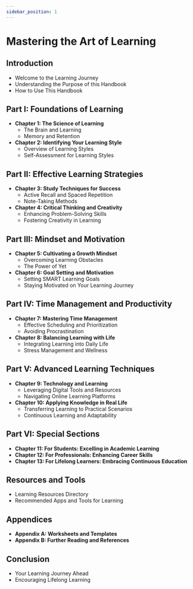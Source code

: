 ```yaml
---
sidebar_position: 1
---
```


# Mastering the Art of Learning

## Introduction

- Welcome to the Learning Journey
- Understanding the Purpose of this Handbook
- How to Use This Handbook

## Part I: Foundations of Learning

- **Chapter 1: The Science of Learning**
  - The Brain and Learning
  - Memory and Retention
- **Chapter 2: Identifying Your Learning Style**
  - Overview of Learning Styles
  - Self-Assessment for Learning Styles

## Part II: Effective Learning Strategies

- **Chapter 3: Study Techniques for Success**
  - Active Recall and Spaced Repetition
  - Note-Taking Methods
- **Chapter 4: Critical Thinking and Creativity**
  - Enhancing Problem-Solving Skills
  - Fostering Creativity in Learning

## Part III: Mindset and Motivation

- **Chapter 5: Cultivating a Growth Mindset**
  - Overcoming Learning Obstacles
  - The Power of Yet
- **Chapter 6: Goal Setting and Motivation**
  - Setting SMART Learning Goals
  - Staying Motivated on Your Learning Journey

## Part IV: Time Management and Productivity

- **Chapter 7: Mastering Time Management**
  - Effective Scheduling and Prioritization
  - Avoiding Procrastination
- **Chapter 8: Balancing Learning with Life**
  - Integrating Learning into Daily Life
  - Stress Management and Wellness

## Part V: Advanced Learning Techniques

- **Chapter 9: Technology and Learning**
  - Leveraging Digital Tools and Resources
  - Navigating Online Learning Platforms
- **Chapter 10: Applying Knowledge in Real Life**
  - Transferring Learning to Practical Scenarios
  - Continuous Learning and Adaptability

## Part VI: Special Sections

- **Chapter 11: For Students: Excelling in Academic Learning**
- **Chapter 12: For Professionals: Enhancing Career Skills**
- **Chapter 13: For Lifelong Learners: Embracing Continuous Education**

## Resources and Tools

- Learning Resources Directory
- Recommended Apps and Tools for Learning

## Appendices

- **Appendix A: Worksheets and Templates**
- **Appendix B: Further Reading and References**

## Conclusion

- Your Learning Journey Ahead
- Encouraging Lifelong Learning
